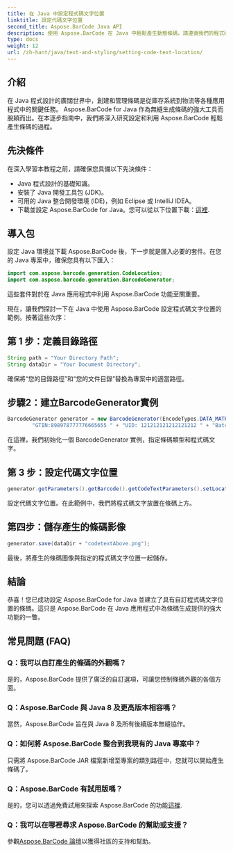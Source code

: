 ```yaml
---
title: 在 Java 中設定程式碼文字位置
linktitle: 設定代碼文字位置
second_title: Aspose.BarCode Java API
description: 使用 Aspose.BarCode 在 Java 中輕鬆產生動態條碼。請遵循我們的程式碼文字自訂逐步指南並提升您的應用程式的功能。
type: docs
weight: 12
url: /zh-hant/java/text-and-styling/setting-code-text-location/
---
```


## 介紹

在 Java 程式設計的廣闊世界中，創建和管理條碼是從庫存系統到物流等各種應用程式中的關鍵任務。 Aspose.BarCode for Java 作為無縫生成條碼的強大工具而脫穎而出。在本逐步指南中，我們將深入研究設定和利用 Aspose.BarCode 輕鬆產生條碼的過程。

## 先決條件

在深入學習本教程之前，請確保您具備以下先決條件：

- Java 程式設計的基礎知識。
- 安裝了 Java 開發工具包 (JDK)。
- 可用的 Java 整合開發環境 (IDE)，例如 Eclipse 或 IntelliJ IDEA。
- 下載並設定 Aspose.BarCode for Java。您可以從以下位置下載：[這裡](https://releases.aspose.com/barcode/java/).

## 導入包

設定 Java 環境並下載 Aspose.BarCode 後，下一步就是匯入必要的套件。在您的 Java 專案中，確保您具有以下匯入：

```java
import com.aspose.barcode.generation.CodeLocation;
import com.aspose.barcode.generation.BarcodeGenerator;
```

這些套件對於在 Java 應用程式中利用 Aspose.BarCode 功能至關重要。

現在，讓我們探討一下在 Java 中使用 Aspose.BarCode 設定程式碼文字位置的範例。按著這些次序：

## 第 1 步：定義目錄路徑

```java
String path = "Your Directory Path";
String dataDir = "Your Document Directory";
```

確保將“您的目錄路徑”和“您的文件目錄”替換為專案中的適當路徑。

## 步驟2：建立BarcodeGenerator實例

```java
BarcodeGenerator generator = new BarcodeGenerator(EncodeTypes.DATA_MATRIX,
        "GTIN:898978777776665655 " + "UID: 121212121212121212 " + "Batch:GH768 " + "Exp.Date:150923");
```

在這裡，我們初始化一個 BarcodeGenerator 實例，指定條碼類型和程式碼文字。

## 第 3 步：設定代碼文字位置

```java
generator.getParameters().getBarcode().getCodeTextParameters().setLocation(CodeLocation.ABOVE);
```

設定代碼文字位置。在此範例中，我們將程式碼文字放置在條碼上方。

## 第四步：儲存產生的條碼影像

```java
generator.save(dataDir + "codetextAbove.png");
```

最後，將產生的條碼圖像與指定的程式碼文字位置一起儲存。

## 結論

恭喜！您已成功設定 Aspose.BarCode for Java 並建立了具有自訂程式碼文字位置的條碼。這只是 Aspose.BarCode 在 Java 應用程式中為條碼生成提供的強大功能的一瞥。

## 常見問題 (FAQ)

### Q：我可以自訂產生的條碼的外觀嗎？
是的，Aspose.BarCode 提供了廣泛的自訂選項，可讓您控制條碼外觀的各個方面。

### Q：Aspose.BarCode 與 Java 8 及更高版本相容嗎？
當然，Aspose.BarCode 旨在與 Java 8 及所有後續版本無縫協作。

### Q：如何將 Aspose.BarCode 整合到我現有的 Java 專案中？
只需將 Aspose.BarCode JAR 檔案新增至專案的類別路徑中，您就可以開始產生條碼了。

### Q：Aspose.BarCode 有試用版嗎？
是的，您可以透過免費試用來探索 Aspose.BarCode 的功能[這裡](https://releases.aspose.com/).

### Q：我可以在哪裡尋求 Aspose.BarCode 的幫助或支援？
參觀[Aspose.BarCode 論壇](https://forum.aspose.com/c/barcode/13)以獲得社區的支持和幫助。
